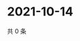 # 2021-10-14

共 0 条

<!-- BEGIN WEIBO -->
<!-- 最后更新时间 Thu Oct 14 2021 04:08:53 GMT+0800 (China Standard Time) -->

<!-- END WEIBO -->
